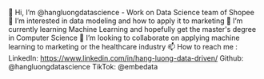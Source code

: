 👋 Hi, I’m @hangluongdatascience - Work on Data Science team of Shopee 
👀 I’m interested in data modeling and how to apply it to marketing
🌱 I’m currently learning Machine Learning and hopefully get the master's degree in Computer Science
💞️ I’m looking to collaborate on applying machine learning to marketing or the healthcare industry
📫 How to reach me :
  LinkedIn: https://www.linkedin.com/in/hang-luong-data-driven/
  Github: @hangluongdatascience
  TikTok: @embedata
  
